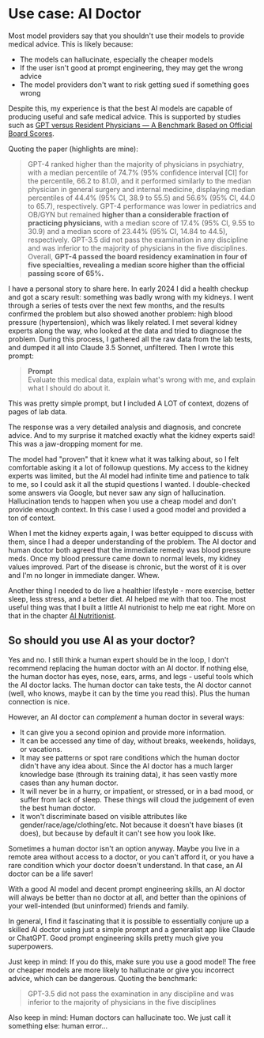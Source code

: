 # Use case: AI Doctor

Most model providers say that you shouldn't use their models to provide medical advice. This is likely because:

- The models can hallucinate, especially the cheaper models
- If the user isn't good at prompt engineering, they may get the wrong advice
- The model providers don't want to risk getting sued if something goes wrong

Despite this, my experience is that the best AI models are capable of producing useful and safe medical advice.
This is supported by studies such as [GPT versus Resident Physicians — A Benchmark Based on Official Board Scores](https://ai.nejm.org/doi/full/10.1056/AIdbp2300192).

Quoting the paper (highlights are mine):

> GPT-4 ranked higher than the majority of physicians in psychiatry, with a median percentile of 74.7% (95% confidence interval [CI] for the percentile, 66.2 to 81.0), and it performed similarly to the median physician in general surgery and internal medicine, displaying median percentiles of 44.4% (95% CI, 38.9 to 55.5) and 56.6% (95% CI, 44.0 to 65.7), respectively. GPT-4 performance was lower in pediatrics and OB/GYN but remained **higher than a considerable fraction of practicing physicians**, with a median score of 17.4% (95% CI, 9.55 to 30.9) and a median score of 23.44% (95% CI, 14.84 to 44.5), respectively. GPT-3.5 did not pass the examination in any discipline and was inferior to the majority of physicians in the five disciplines. Overall, **GPT-4 passed the board residency examination in four of five specialties, revealing a median score higher than the official passing score of 65%.**

I have a personal story to share here. In early 2024 I did a health checkup and got a scary result: something was badly wrong with my kidneys. I went through a series of tests over the next few months, and the results confirmed the problem but also showed another problem: high blood pressure (hypertension), which was likely related. I met several kidney experts along the way, who looked at the data and tried to diagnose the problem. During this process, I gathered all the raw data from the lab tests, and dumped it all into Claude 3.5 Sonnet, unfiltered. Then I wrote this prompt:

> **Prompt**  
> Evaluate this medical data, explain what's wrong with me, and explain what I should do about it.

This was pretty simple prompt, but I included A LOT of context, dozens of pages of lab data.

The response was a very detailed analysis and diagnosis, and concrete advice. And to my surprise it matched exactly what the kidney experts said! This was a jaw-dropping moment for me.

The model had "proven" that it knew what it was talking about, so I felt comfortable asking it a lot of followup questions. My access to the kidney experts was limited, but the AI model had infinite time and patience to talk to me, so I could ask it all the stupid questions I wanted. I double-checked some answers via Google, but never saw any sign of hallucination. Hallucination tends to happen when you use a cheap model and don't provide enough context. In this case I used a good model and provided a ton of context.

When I met the kidney experts again, I was better equipped to discuss with them, since I had a deeper understanding of the problem. The AI doctor and human doctor both agreed that the immediate remedy was blood pressure meds. Once my blood pressure came down to normal levels, my kidney values improved. Part of the disease is chronic, but the worst of it is over and I'm no longer in immediate danger. Whew.

Another thing I needed to do live a healthier lifestyle - more exercise, better sleep, less stress, and a better diet. AI helped me with that too. The most useful thing was that I built a little AI nutrionist to help me eat right. More on that in the chapter [AI Nutritionist](235-nutritionist.md).

## So should you use AI as your doctor?

Yes and no. I still think a human expert should be in the loop, I don't recommend replacing the human doctor with an AI doctor. If nothing else, the human doctor has eyes, nose, ears, arms, and legs - useful tools which the AI doctor lacks. The human doctor can take tests, the AI doctor cannot (well, who knows, maybe it can by the time you read this). Plus the human connection is nice.

However, an AI doctor can _complement_ a human doctor in several ways:

- It can give you a second opinion and provide more information.
- It can be accessed any time of day, without breaks, weekends, holidays, or vacations.
- It may see patterns or spot rare conditions which the human doctor didn't have any idea about. Since the AI doctor has a much larger knowledge base (through its training data), it has seen vastly more cases than any human doctor.
- It will never be in a hurry, or impatient, or stressed, or in a bad mood, or suffer from lack of sleep. These things will cloud the judgement of even the best human doctor.
- It won't discriminate based on visible attributes like gender/race/age/clothing/etc. Not because it doesn't have biases (it does), but because by default it can't see how you look like.

Sometimes a human doctor isn't an option anyway. Maybe you live in a remote area without access to a doctor, or you can't afford it, or you have a rare condition which your doctor doesn't understand. In that case, an AI doctor can be a life saver!

With a good AI model and decent prompt engineering skills, an AI doctor will always be better than no doctor at all, and better than the opinions of your well-intended (but uninformed) friends and family.

In general, I find it fascinating that it is possible to essentially conjure up a skilled AI doctor using just a simple prompt and a generalist app like Claude or ChatGPT. Good prompt engineering skills pretty much give you superpowers.

Just keep in mind: If you do this, make sure you use a good model! The free or cheaper models are more likely to hallucinate or give you incorrect advice, which can be dangerous. Quoting the benchmark:

> GPT-3.5 did not pass the examination in any discipline and was inferior to the majority of physicians in the five disciplines

Also keep in mind: Human doctors can hallucinate too. We just call it something else: human error...
